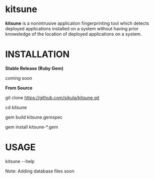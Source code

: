 # kitsune
**kitsune** is a nonintrusive application fingerprinting tool which detects deployed applications installed on a system without having prior knoweledge of the location of deployed applications on a system.

INSTALLATION
===

**Stable Release (Ruby Gem)**

  coming soon

**From Source**

  git clone https://github.com/sikula/kitsune.git

  cd kitsune

  gem build kitsune.gemspec

  gem install kitsune-*.gem


USAGE
===

  kitsune --help


Note: Adding database files soon
